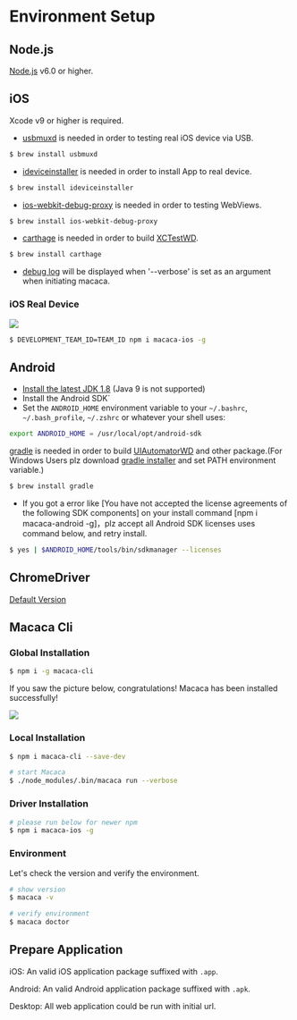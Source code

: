 # Environment Setup

## Node.js

[Node.js](https://nodejs.org/) v6.0 or higher.

## iOS

Xcode v9 or higher is required.

- [usbmuxd](//github.com/libimobiledevice/usbmuxd) is needed in order to testing real iOS device via USB.

```bash
$ brew install usbmuxd
```

- [ideviceinstaller](//github.com/libimobiledevice/ideviceinstaller) is needed in order to install App to real device.

```bash
$ brew install ideviceinstaller
```

- [ios-webkit-debug-proxy](//github.com/google/ios-webkit-debug-proxy) is needed in order to testing WebViews.

```bash
$ brew install ios-webkit-debug-proxy
```

- [carthage](//github.com/Carthage/Carthage) is needed in order to build [XCTestWD](//github.com/macacajs/XCTestWD).

```bash
$ brew install carthage
```

- [debug log](//github.com/macacajs/XCTestWD/blob/master/README.md#43-debug-info) will be displayed when '--verbose' is set as an argument when initiating macaca.

### iOS Real Device

![](//wx1.sinaimg.cn/large/6d308bd9gy1fg7cnt9hf6j20t70h7782.jpg)

```bash
$ DEVELOPMENT_TEAM_ID=TEAM_ID npm i macaca-ios -g
```

## Android

- [Install the latest JDK 1.8](http://www.oracle.com/technetwork/java/javase/downloads/jdk8-downloads-2133151.html) (Java 9 is not supported)
- Install the Android SDK`
- Set the `ANDROID_HOME` environment variable to your `~/.bashrc`, `~/.bash_profile`, `~/.zshrc` or whatever your shell uses:

```bash
export ANDROID_HOME = /usr/local/opt/android-sdk
```

[gradle](https://gradle.org) is needed in order to build [UIAutomatorWD](//github.com/macacajs/UIAutomatorWD) and other package.(For Windows Users plz download [gradle installer](https://gradle.org/releases/) and set PATH environment variable.)

```bash
$ brew install gradle
```

* If you got a error like [You have not accepted the license agreements of the following SDK components] on your install command [npm i macaca-android -g]，plz accept all Android SDK licenses uses command below, and retry install.

```bash
$ yes | $ANDROID_HOME/tools/bin/sdkmanager --licenses
```

## ChromeDriver

[Default Version](//github.com/macacajs/macaca-chromedriver/blob/master/README.md#default-version)

## Macaca Cli

### Global Installation

```bash
$ npm i -g macaca-cli
```

If you saw the picture below, congratulations! Macaca has been installed successfully!

![](http://ww4.sinaimg.cn/large/6d308bd9gw1faie2w55hnj20rs0ov4fu.jpg)

### Local Installation

```bash
$ npm i macaca-cli --save-dev

# start Macaca
$ ./node_modules/.bin/macaca run --verbose
```

### Driver Installation

```bash
# please run below for newer npm
$ npm i macaca-ios -g
```

### Environment

Let's check the version and verify the environment.

```bash
# show version
$ macaca -v

# verify environment
$ macaca doctor
```

## Prepare Application

iOS: An valid iOS application package suffixed with `.app`.

Android: An valid Android application package suffixed with `.apk`.

Desktop: All web application could be run with initial url.
